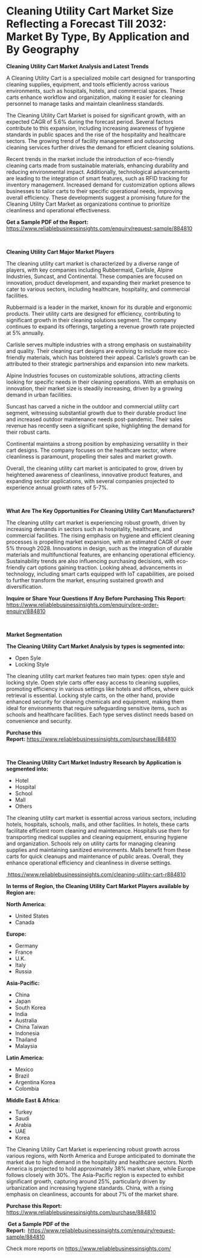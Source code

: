 <p><h1>Cleaning Utility Cart Market Size Reflecting a Forecast Till 2032: Market By Type, By Application and By Geography</h1></p><p><strong>Cleaning Utility Cart Market Analysis and Latest Trends</strong></p>
<p><p>A Cleaning Utility Cart is a specialized mobile cart designed for transporting cleaning supplies, equipment, and tools efficiently across various environments, such as hospitals, hotels, and commercial spaces. These carts enhance workflow and organization, making it easier for cleaning personnel to manage tasks and maintain cleanliness standards.</p><p>The Cleaning Utility Cart Market is poised for significant growth, with an expected CAGR of 5.6% during the forecast period. Several factors contribute to this expansion, including increasing awareness of hygiene standards in public spaces and the rise of the hospitality and healthcare sectors. The growing trend of facility management and outsourcing cleaning services further drives the demand for efficient cleaning solutions. </p><p>Recent trends in the market include the introduction of eco-friendly cleaning carts made from sustainable materials, enhancing durability and reducing environmental impact. Additionally, technological advancements are leading to the integration of smart features, such as RFID tracking for inventory management. Increased demand for customization options allows businesses to tailor carts to their specific operational needs, improving overall efficiency. These developments suggest a promising future for the Cleaning Utility Cart Market as organizations continue to prioritize cleanliness and operational effectiveness.</p></p>
<p><strong>Get a Sample PDF of the Report:&nbsp;</strong> <a href="https://www.reliablebusinessinsights.com/enquiry/request-sample/884810?utm_campaign=3366&utm_medium=2&utm_source=Github&utm_content=ia&utm_term=08042025&utm_id=cleaning-utility-cart">https://www.reliablebusinessinsights.com/enquiry/request-sample/884810</a></p>
<p>&nbsp;</p>
<p><strong>Cleaning Utility Cart Major Market Players</strong></p>
<p><p>The cleaning utility cart market is characterized by a diverse range of players, with key companies including Rubbermaid, Carlisle, Alpine Industries, Suncast, and Continental. These companies are focused on innovation, product development, and expanding their market presence to cater to various sectors, including healthcare, hospitality, and commercial facilities.</p><p>Rubbermaid is a leader in the market, known for its durable and ergonomic products. Their utility carts are designed for efficiency, contributing to significant growth in their cleaning solutions segment. The company continues to expand its offerings, targeting a revenue growth rate projected at 5% annually.</p><p>Carlisle serves multiple industries with a strong emphasis on sustainability and quality. Their cleaning cart designs are evolving to include more eco-friendly materials, which has bolstered their appeal. Carlisle’s growth can be attributed to their strategic partnerships and expansion into new markets.</p><p>Alpine Industries focuses on customizable solutions, attracting clients looking for specific needs in their cleaning operations. With an emphasis on innovation, their market size is steadily increasing, driven by a growing demand in urban facilities.</p><p>Suncast has carved a niche in the outdoor and commercial utility cart segment, witnessing substantial growth due to their durable product line and increased outdoor maintenance needs post-pandemic. Their sales revenue has recently seen a significant spike, highlighting the demand for their robust carts.</p><p>Continental maintains a strong position by emphasizing versatility in their cart designs. The company focuses on the healthcare sector, where cleanliness is paramount, propelling their sales and market growth.</p><p>Overall, the cleaning utility cart market is anticipated to grow, driven by heightened awareness of cleanliness, innovative product features, and expanding sector applications, with several companies projected to experience annual growth rates of 5-7%.</p></p>
<p>&nbsp;</p>
<p><strong>What Are The Key Opportunities For Cleaning Utility Cart Manufacturers?</strong></p>
<p><p>The cleaning utility cart market is experiencing robust growth, driven by increasing demands in sectors such as hospitality, healthcare, and commercial facilities. The rising emphasis on hygiene and efficient cleaning processes is propelling market expansion, with an estimated CAGR of over 5% through 2028. Innovations in design, such as the integration of durable materials and multifunctional features, are enhancing operational efficiency. Sustainability trends are also influencing purchasing decisions, with eco-friendly cart options gaining traction. Looking ahead, advancements in technology, including smart carts equipped with IoT capabilities, are poised to further transform the market, ensuring sustained growth and diversification.</p></p>
<p><strong>Inquire or Share Your Questions If Any Before Purchasing This Report:</strong> <a href="https://www.reliablebusinessinsights.com/enquiry/pre-order-enquiry/884810?utm_campaign=3366&utm_medium=2&utm_source=Github&utm_content=ia&utm_term=08042025&utm_id=cleaning-utility-cart">https://www.reliablebusinessinsights.com/enquiry/pre-order-enquiry/884810</a></p>
<p>&nbsp;</p>
<p><strong>Market Segmentation</strong></p>
<p><strong>The Cleaning Utility Cart Market Analysis by types is segmented into:</strong></p>
<p><ul><li>Open Syle</li><li>Locking Style</li></ul></p>
<p><p>The cleaning utility cart market features two main types: open style and locking style. Open style carts offer easy access to cleaning supplies, promoting efficiency in various settings like hotels and offices, where quick retrieval is essential. Locking style carts, on the other hand, provide enhanced security for cleaning chemicals and equipment, making them ideal for environments that require safeguarding sensitive items, such as schools and healthcare facilities. Each type serves distinct needs based on convenience and security.</p></p>
<p><strong>Purchase this Report:&nbsp;</strong><a href="https://www.reliablebusinessinsights.com/purchase/884810?utm_campaign=3366&utm_medium=2&utm_source=Github&utm_content=ia&utm_term=08042025&utm_id=cleaning-utility-cart">https://www.reliablebusinessinsights.com/purchase/884810</a></p>
<p>&nbsp;</p>
<p><strong>The Cleaning Utility Cart Market Industry Research by Application is segmented into:</strong></p>
<p><ul><li>Hotel</li><li>Hospital</li><li>School</li><li>Mall</li><li>Others</li></ul></p>
<p><p>The cleaning utility cart market is essential across various sectors, including hotels, hospitals, schools, malls, and other facilities. In hotels, these carts facilitate efficient room cleaning and maintenance. Hospitals use them for transporting medical supplies and cleaning equipment, ensuring hygiene and organization. Schools rely on utility carts for managing cleaning supplies and maintaining sanitized environments. Malls benefit from these carts for quick cleanups and maintenance of public areas. Overall, they enhance operational efficiency and cleanliness in diverse settings.</p></p>
<p><a href="https://www.reliablebusinessinsights.com/cleaning-utility-cart-r884810?utm_campaign=3366&utm_medium=2&utm_source=Github&utm_content=ia&utm_term=08042025&utm_id=cleaning-utility-cart">&nbsp;https://www.reliablebusinessinsights.com/cleaning-utility-cart-r884810</a></p>
<p><strong>In terms of Region, the Cleaning Utility Cart Market Players available by Region are:</strong></p>
<p>
    <p> <strong> North America: </strong>
        <ul>
            <li>United States</li>
            <li>Canada</li>
        </ul>
        </p> 
    <p> <strong> Europe: </strong>
        <ul>
            <li>Germany</li>
            <li>France</li>
            <li>U.K.</li>
            <li>Italy</li>
            <li>Russia</li>
        </ul>
        </p> 
    <p> <strong> Asia-Pacific: </strong>
        <ul>
            <li>China</li>
            <li>Japan</li>
            <li>South Korea</li>
            <li>India</li>
            <li>Australia</li>
            <li>China Taiwan</li>
            <li>Indonesia</li>
            <li>Thailand</li>
            <li>Malaysia</li>
        </ul>
        </p> 
    <p> <strong> Latin America: </strong>
        <ul>
            <li>Mexico</li>
            <li>Brazil</li>
            <li>Argentina Korea</li>
            <li>Colombia</li>
        </ul>
        </p> 
    <p> <strong> Middle East & Africa: </strong>
        <ul>
            <li>Turkey</li>
            <li>Saudi</li>
            <li>Arabia</li>
            <li>UAE</li>
            <li>Korea</li>
        </ul>
    </p>
    </p>
<p><p>The Cleaning Utility Cart Market is experiencing robust growth across various regions, with North America and Europe anticipated to dominate the market due to high demand in the hospitality and healthcare sectors. North America is projected to hold approximately 38% market share, while Europe follows closely with 30%. The Asia-Pacific region is expected to exhibit significant growth, capturing around 25%, particularly driven by urbanization and increasing hygiene standards. China, with a rising emphasis on cleanliness, accounts for about 7% of the market share.</p></p>
<p><strong>Purchase this Report: </strong><a href="https://www.reliablebusinessinsights.com/purchase/884810?utm_campaign=3366&utm_medium=2&utm_source=Github&utm_content=ia&utm_term=08042025&utm_id=cleaning-utility-cart">https://www.reliablebusinessinsights.com/purchase/884810</a></p>
<p>&nbsp;<strong>Get a Sample PDF of the Report:&nbsp;&nbsp;</strong><a href="https://www.reliablebusinessinsights.com/enquiry/request-sample/884810?utm_campaign=3366&utm_medium=2&utm_source=Github&utm_content=ia&utm_term=08042025&utm_id=cleaning-utility-cart">https://www.reliablebusinessinsights.com/enquiry/request-sample/884810</a></p>
<p><strong></strong></p>
<p>Check more reports on <a href="https://www.reliablebusinessinsights.com/?utm_campaign=3366&utm_medium=2&utm_source=Github&utm_content=ia&utm_term=08042025&utm_id=cleaning-utility-cart">https://www.reliablebusinessinsights.com/</a></p>